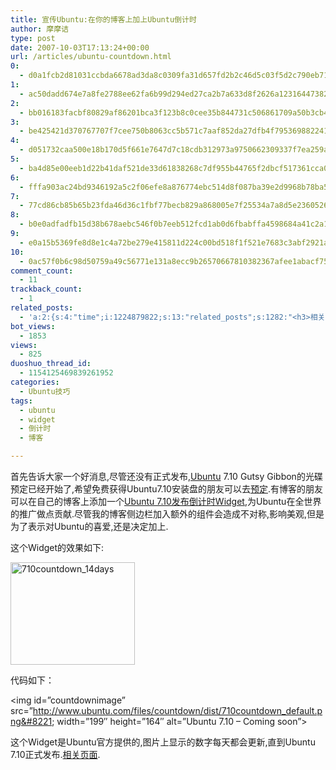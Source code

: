 ```yaml
---
title: 宣传Ubuntu:在你的博客上加上Ubuntu倒计时
author: 摩摩诘
type: post
date: 2007-10-03T17:13:24+00:00
url: /articles/ubuntu-countdown.html
0:
  - d0a1fcb2d81031ccbda6678ad3da8c0309fa31d657fd2b2c46d5c03f5d2c790eb718534da5f65a7a8d594a46fb6adac4
1:
  - ac50dadd674e7a8fe2788ee62fa6b99d294ed27ca2b7a633d8f2626a12316447382da1454157f6c30a5ef4a1d2fbfb10
2:
  - bb016183facbf80829af86201bca3f123b8c0cee35b844731c506861709a50b3cb43930889f8717a17fd56503e9f79a8
3:
  - be425421d370767707f7cee750b8063cc5b571c7aaf852da27dfb4f79536988224187bbaebe99f6013f60e3231db5b1b
4:
  - d051732caa500e18b170d5f661e7647d7c18cdb312973a9750662309337f7ea259a4cb6141dc9cf851d742a1442de81e
5:
  - ba4d85e00eeb1d22b41daf521de33d61838268c7df955b44765f2dbcf517361cca0ca52e27f579021a294e66b0318fbf
6:
  - fffa903ac24bd9346192a5c2f06efe8a876774ebc514d8f087ba39e2d9968b78ba594469a7075d7ad3199f227afc860f
7:
  - 77cd86cb85b65b23fda46d36c1fbf77becb829a868005e7f25534a7a8d5e236052604d84ffb72b608335a9b2f7efc2b1
8:
  - b0e0adfadfb15d38b678aebc546f0b7eeb512fcd1ab0d6fbabffa4598684a41c2a1bd84d094d85df045f04b9168352b4
9:
  - e0a15b5369fe8d8e1c4a72be279e415811d224c00bd518f1f521e7683c3abf2921a769f856e5b78697d20c9d5498fa77
10:
  - 0ac57f0b6c98d50759a49c56771e131a8ecc9b26570667810382367afee1abacf75782bc8283c8e88f0a8b1f64d5c8ff
comment_count:
  - 11
trackback_count:
  - 1
related_posts:
  - 'a:2:{s:4:"time";i:1224879822;s:13:"related_posts";s:1282:"<h3>相关日志</h3><ul class="related_post"><li><a href="http://www.digglife.cn/articles/say-hello.html" title="回来打个招呼">回来打个招呼</a></li><li><a href="http://www.digglife.cn/articles/my-blog-sever-provider.html" title="谈谈DiggLife所在的服务器">谈谈DiggLife所在的服务器</a></li><li><a href="http://www.digglife.cn/articles/ubuntu-windows-xp-vista-firefox-profile.html" title="Ubuntu,Windows Vista和XP共享Firefox配置文件">Ubuntu,Windows Vista和XP共享Firefox配置文件</a></li><li><a href="http://www.digglife.cn/articles/add-compiz-fusion-stackswitch.html" title="Compiz Fusion新特效Stackswitch">Compiz Fusion新特效Stackswitch</a></li><li><a href="http://www.digglife.cn/articles/can-not-modify-category-slug.html" title="Wordpress无法编辑分类缩略名(Slug)的解决">Wordpress无法编辑分类缩略名(Slug)的解决</a></li><li><a href="http://www.digglife.cn/articles/alternative-for-windows-live-writer-juziyue.html" title="菊子曰博客离线编辑器Alpha 3 SP1评测">菊子曰博客离线编辑器Alpha 3 SP1评测</a></li><li><a href="http://www.digglife.cn/articles/air-applications-for-bloggers.html" title="适合博客使用的7个Adobe AIR程序">适合博客使用的7个Adobe AIR程序</a></li></ul>";}'
bot_views:
  - 1853
views:
  - 825
duoshuo_thread_id:
  - 1154125469839261952
categories:
  - Ubuntu技巧
tags:
  - ubuntu
  - widget
  - 倒计时
  - 博客

---
```

首先告诉大家一个好消息,尽管还没有正式发布,<a title="我的Ubuntu心得" href="https://www.digglife.net/articles/category/about_ubuntu/" target="_blank">Ubuntu</a> 7.10 Gutsy Gibbon的光碟预定已经开始了,希望免费获得Ubuntu7.10安装盘的朋友可以去<a title="Ubuntu光盘免费预定" href="https://shipit.ubuntu.com/" target="_blank">预定</a>.有博客的朋友可以在自己的博客上添加一个<a title="Ubuntu 7.10发布倒计时Widget" href="http://www.ubuntu.com/getubuntu/countdown" target="_blank">Ubuntu 7.10发布倒计时Widget</a>,为Ubuntu在全世界的推广做点贡献.尽管我的博客侧边栏加入额外的组件会造成不对称,影响美观,但是为了表示对Ubuntu的喜爱,还是决定加上.

这个Widget的效果如下:

[<img id="id" height="164" alt="710countdown_14days" src="http://digglife.qiniudn.com/wp-content/uploads/3/379/2007/10/710countdown-14days-thumb.png" width="199" />][1] 

<!--more-->

代码如下：

<script type=&#8221;text/javascript&#8221; src=&#8221;http://www.ubuntu.com/files/countdown/dist/display.js&#8221;></script>   
<noscript><img id=&#8221;countdownimage&#8221; src=&#8221;http://www.ubuntu.com/files/countdown/dist/710countdown_default.png&#8221; width=&#8221;199&#8243; height=&#8221;164&#8243; alt=&#8221;Ubuntu 7.10 &#8211; Coming soon&#8221;></noscript>

这个Widget是Ubuntu官方提供的,图片上显示的数字每天都会更新,直到Ubuntu 7.10正式发布.<a title="倒计时相关页面" href="http://www.ubuntu.com/getubuntu/countdown" target="_blank">相关页面</a>.

 [1]: https://www.digglife.net/wp-content/uploads/3/379/2007/10/710countdown-14days.png